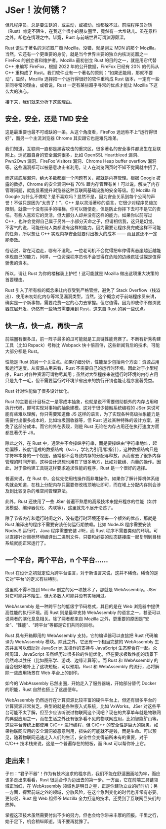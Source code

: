# JSer！汝何锈？

但凡程序员，总是要生锈的，或主动，或被动，谁都躲不过。前端程序员对锈（Rust）肯定不陌生，在我这个很小的朋友圈里，竟然有一大堆锈儿。虽在意料之外，却也在情理之中。毕竟，Rust 与前端世界可谓渊源颇深。

Rust 诞生于著名的浏览器厂商 Mozilla，没错，就是创立 MDN 的那个 Mozilla。当然，它还有一个更重要的身份，就是当今世界主要的独立内核浏览器之一 FireFox 的创立者和维护者。Mozilla 最初创立 Rust 的目的之一，就是用它代替 C++ 来编写 FireFox，根据 2022 年的公开数据，FireFox 已经有 20% 的代码从 C++ 重构成了 Rust。我们软件业有一个著名的原则：“如果还能用，那就不要动”，显然，Mozilla 选择把一个运行得很好的软件重构成 Rust 版本，一定有一些非同寻常的理由，或者说，Rust 一定有某些超乎寻常的优点才能让 Mozilla 下这么大的决心。

接下来，我们就来分析下这些理由。

## 安全，安全，还是 TMD 安全

这是最重要也最不可或缺的一条。从这个角度看，FireFox 远远称不上“运行得很好”，而另一个主流浏览器 Chrome 其实跟它也是难兄难弟。

我们知道，互联网一直都是黑客攻击的重灾区，很多著名的安全事件都发生在互联网上。浏览器自身的安全漏洞很多，比如 OpenSSL Heartbleed 漏洞、Pwn2Own 漏洞、FireFox Visitors 漏洞、Chrome Heap buffer overflow 漏洞等。这些漏洞都可以被恶意攻击者利用，让人在浏览网页时不知不觉间就中招了。

而这些底层漏洞，绝大多数都跟一个问题有关，那就是内存管理。根据 Google 披露的数据，Chrome 的安全漏洞中有 70% 跟内存管理有关！可以说，解决了内存管理问题，就能显著提升浏览器这种互联网基础设施的安全等级。但 Mozilla 和 Google 为什么不做呢？是不喜欢吗？显然不是，因为安全关系到每个公司的声誉！不做只是因为“太贵了！”，C++ 是以灵活著称的语言，它很少对程序员施加限制，就像一个没有扶手的楼梯，你可以随便走，但是防止你摔下去可不是它的责任。有些人喜欢它的灵活，但大部分人却并没有这样的能力。如果你以前写过 C++，也许会觉得自己属于另外一小部分天命之子，但请相信我，这只是幻觉。不客气的说，可能任何人类都没有这样的能力。因为需要让程序员完成这样不可能的任务，所以想让 C++ 实现内存安全就要付出极大的成本 —— 而且这还不一定能奏效。

俗话说，常在河边走，哪有不湿鞋。一位老司机不会觉得把车停得离悬崖越近越能体现自己的能力，同样，一位资深程序员也不会觉得在危险的边缘疯狂试探是值得骄傲的资本。

所以，请让 Rust 为你的楼梯装上护栏！这可能就是 Mozilla 做出这项重大决策的首要理由。

Rust 引入了所有权的概念来让内存受到严格管控，避免了 Stack Overflow（栈溢出）、使用未初始化内存等常见漏洞类型。当然，这个概念对于前端程序员来讲，确实是一个新事物，需要花费一定的心力去掌握。但它值得。因为即使你不做浏览器底层开发，仍然有一些场景需要用到 Rust，这来自 Rust 的另一些优点。

## 快一点，快一点，再快一点

前端圈有很多瓜，前一阵子最多的瓜可能就是工具链性能竞赛了。不断有新秀构建工具（比如 Rspack）号称比 Webpack 快十倍百倍，这些新闻背后的技术，可能大部分都是 Rust。

性能是 Rust 的另一个关注点。如果仔细分析，性能至少包括两个方面：资源占用和运行速度。从资源占用来看，Rust 不需要自己的运行时环境。因此对于小型程序，Rust 对各种资源可谓物尽其用；虽然对大型程序来说运行时环境的内存占用只是九牛一毛，但不需要运行时环境节省出来的执行开销也能让程序显著受益。

Rust 针对性能做了很多设计优化。

Rust 的主要设计目标之一是零成本抽象，也就是说不需要借助额外的内存占用和执行代码，即可实现对事物的抽象建模。这对于很少接触系统编程的 JSer 来说可能有些难以理解，你只需要知道像 JS 这样的语言，为了实现各种高级抽象能力是需要付出很多成本的，比如垃圾回收器等，但 Rust 通过某种特殊的设计方案，避免了这部分成本。而它的外在表现，则是 Rust 无论在内存占用还在执行速度方面都显著优于 JS。

除此之外，在 Rust 中，通常并不会操纵字符串，而是要操纵由“字符串地址，起始偏移，长度”组成的数据结构（`&str`，学名为引用/胖指针），这种数据结构只是字符串本身的一个视图，通常都不会导致内存的分配与释放，从而省去了很多内存管理的时间开销。这种设计思想也用在了很多地方，比如对数组、向量的操作。因此，对于像构建工具链这样要求追求性能的程序，Rust 是一个很好的选择。

普遍来说，在 Rust 中，会优先使用栈操作而非堆操作。如果你了解计算机体系结构就会知道，在栈上分配内存只需要修改栈顶地址即可，而在堆上分配内存则会涉及到比较复杂的堆空间管理算法。

此外，Rust 还使用了一些 JSer 普遍不熟悉的高级技术来提升程序的性能（如并发模型、编译器优化、内联等），这里就先不展开论述了。

除了节省内存和运行时间之外，没有运行时环境还带来一个额外的优点，那就是 Rust 编译出的程序不需要安装任何运行期依赖。比如 NodeJS 程序需要安装 NodeJS 运行时，Java 程序需要安装 JRE，而 Rust 程序不需要类似的环境。可以直接针对目标环境编译出二进制文件，只要和必要的动态链接库一起复制到目标系统就能正常运行了。

## 一个平台，两个平台，n 个平台……

Rust 在设计之初就定位为跨平台语言，对于新语言来说，这并不稀奇。稀奇的是它对“平台”的定义有些特别。

这里就不得不提到 Mozilla 创立的另一项技术了，那就是 WebAssembly。JSer 对它可能并不陌生，但大多数人可能并没有实际用过。

WebAssembly 是一种跨平台的低级字节码格式，其目的是在 Web 浏览器中提供高性能的执行环境。而 Rust 则是最早支持 WebAssembly 的语言之一，甚至可以说两者的演化息息相关。除了两者都来自 Mozilla 之外，更重要的原因是“安全”、“性能”、“跨平台”等都是它们共同的目标。

Rust 具有开箱即用的 WebAssembly 支持，它的编译器可以直接把 Rust 代码编译为 WebAssembly 模块。除此之外，它还有一个相当完整的 WebAssembly 生态并且可以借助对 JavaScript 互操作的支持与 JavaScript 生态整合在一起。众所周知，JavaScript 虽然经历过很多轮的性能优化，但在要求极致性能的场景下仍然难以胜任（比如图形学、游戏、边缘计算等）。而 Rust 和 WebAssembly 的组合很好地补上了这块短板，可以预期，Rust 和 WebAssembly 的流行，必将解除一些应用场景在 Web 平台上的封印。

如今的 WebAssembly 已然出圈，开始走入了服务器端，开始部分替代 Docker 的职能，Rust 自然也搭上了这趟便车。

WebAssembly 仍然运行在计算资源比较丰富的硬件平台上，但还有很多平台的计算资源非常贫乏。典型的就是各种嵌入式系统，比如 VxWorks。JSer 对这些平台可能不太了解，但至少应该听说过物联网这个词吧？现在的共享单车就是物联网的典型应用之一，而在生活之外还有很多看不见的物联网应用，比如智能矿山等。这些平台传统上都使用 C/C++ 进行编程，但 C/C++ 的安全性是巨大的隐患，如果物联网应用的安全漏洞被恶意利用，损失的可能就不是钱，而是生命。可以预见，随着物联网迅速走入人们的生活，安全性会变得前所未有的重要，对于 C/C++ 技术栈来说，这是一个普遍存在的短板，而 Rust 可以帮你补上它。

## 走出来！

子曰：“君子不器”！作为有技术追求的程序员，我们不能在舒适圈画地为牢，而应该多走出来看看，Rust 很适合作为迈出去的第一步。一方面，它在前端工具链领域正当红，在 WebAssembly 领域也是明日之星，正是你建功立业的好时机；另一方面，探索前端之外的领域，分散风险，在这个急剧变化的时代也非常有必要。更何况，Rust 是 Web 祖师爷 Mozilla 全力打造的技术，还受到了互联网巨头们的热捧。

掌握这项技术虽然需要付出不少的努力，但也会给你带来丰厚的回报。千里之行，始于足下，机会稍纵即逝，请不要再犹豫了。
